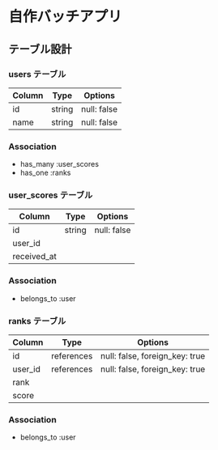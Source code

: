 # 自作バッチアプリ

## テーブル設計

### users テーブル

| Column             | Type   | Options     |
| ------------------ | ------ | ----------- |
| id                 | string | null: false |
| name               | string | null: false |

### Association

- has_many :user_scores
- has_one :ranks


### user_scores テーブル

| Column      | Type   | Options     |
| ------      | ------ | ----------- |
| id          | string | null: false |
| user_id     |
| received_at |

### Association

- belongs_to :user

### ranks テーブル

| Column   | Type       | Options                        |
| ------   | ---------- | ------------------------------ |
| id       | references | null: false, foreign_key: true |
| user_id  | references | null: false, foreign_key: true |
| rank     |
| score    |

### Association

- belongs_to :user